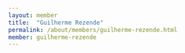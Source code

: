 ```yaml
---
layout: member
title:  "Guilherme Rezende"
permalink: /about/members/guilherme-rezende.html
member: guilherme-rezende
---
```

